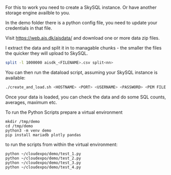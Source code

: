 
For this to work you need to create a SkySQL instance. Or have another storage engine availble to you. 

In the demo folder there is a python config file, you need to update your credentials in that file.

Visit https://web.ais.dk/aisdata/ and download one or more data zip files.

I extract the data and split it in to managable chunks - the smaller the files the quicker they will upload to SkySQL.

```bash
split -l 1000000 aisdk_<FILENAME>.csv split<nn>
```

You can then run the dataload script, assuming your SkySQL instance is available:

```bash
./create_and_load.sh <HOSTNAME> <PORT> <USERNAME> <PASSWORD> <PEM FILE LOCATION>
```

Once your data is loaded, you can check the data and do some SQL counts, averages, maximum etc.

To run the Python Scripts prepare a virtual environment

```
mkdir /tmp/demo
cd /tmp/demo
python3 -m venv demo
pip install mariadb plotly pandas
```
to run the scripts from within the virtual environment:

```
python ~/cloudexpo/demo/test_1.py
python ~/cloudexpo/demo/test_2.py
python ~/cloudexpo/demo/test_3.py
python ~/cloudexpo/demo/test_4.py
```
